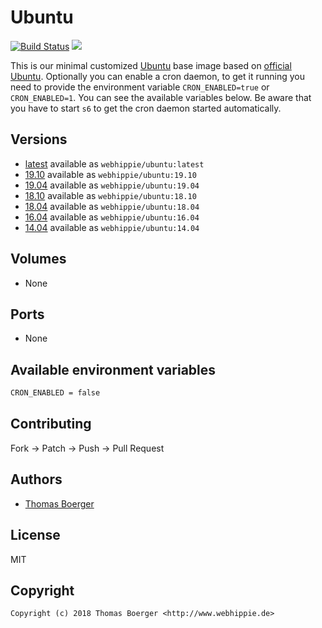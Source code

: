 # Ubuntu

[![Build Status](https://cloud.drone.io/api/badges/dockhippie/ubuntu/status.svg)](https://cloud.drone.io/dockhippie/ubuntu)
[![](https://images.microbadger.com/badges/image/webhippie/ubuntu.svg)](https://microbadger.com/images/webhippie/ubuntu "Get your own image badge on microbadger.com")

This is our minimal customized [Ubuntu](http://www.ubuntu.com/) base image based on [official Ubuntu](https://registry.hub.docker.com/_/ubuntu/). Optionally you can enable a cron daemon, to get it running you need to provide the environment variable `CRON_ENABLED=true` or `CRON_ENABLED=1`. You can see the available variables below. Be aware that you have to start `s6` to get the cron daemon started automatically.


## Versions

* [latest](./latest) available as `webhippie/ubuntu:latest`
* [19.10](./v19.10) available as `webhippie/ubuntu:19.10`
* [19.04](./v19.04) available as `webhippie/ubuntu:19.04`
* [18.10](./v18.10) available as `webhippie/ubuntu:18.10`
* [18.04](./v18.04) available as `webhippie/ubuntu:18.04`
* [16.04](./v16.04) available as `webhippie/ubuntu:16.04`
* [14.04](./v14.04) available as `webhippie/ubuntu:14.04`


## Volumes

* None


## Ports

* None


## Available environment variables

```bash
CRON_ENABLED = false
```


## Contributing

Fork -> Patch -> Push -> Pull Request


## Authors

* [Thomas Boerger](https://github.com/tboerger)


## License

MIT


## Copyright

```
Copyright (c) 2018 Thomas Boerger <http://www.webhippie.de>
```
